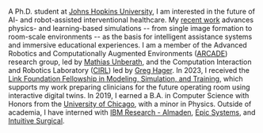 A Ph.D. student at [Johns Hopkins University](https://cs.jhu.edu), I am interested in the
future of AI- and robot-assisted interventional healthcare. My [recent
work](https://scholar.google.com/citations?hl=en&user=QX7AvxUAAAAJ&view_op=list_works&sortby=pubdate)
advances physics- and learning-based simulations -- from single image formation to room-scale
environments -- as the basis for intelligent assistance systems and immersive educational
experiences. I am a member of the Advanced Robotics and Computationally Augmented Environments
([ARCADE](https://arcade.cs.jhu.edu/)) research group, led by [Mathias
Unberath](https://mathiasunberath.github.io), and the Computation Interaction and Robotics
Laboratory ([CIRL](https://cirl.lcsr.jhu.edu/)) led by [Greg Hager](https://www.cs.jhu.edu/hager/).
In 2023, I received the [Link Foundation Fellowship in Modeling, Simulation, and
Training](https://www.cs.jhu.edu/news/link-foundation-fellowship/), which supports my work preparing
clinicians for the future operating room using interactive digital twins. In 2019, I earned a B.A.
in Computer Science with Honors from the [University of Chicago](https://uchicago.edu), with a minor
in Physics. Outside of academia, I have interned with [IBM Research -
Almaden](https://www.research.ibm.com/labs/almaden/), [Epic Systems](https://www.epic.com), and
[Intuitive Surgical](https://www.intuitive.com/en-us).

